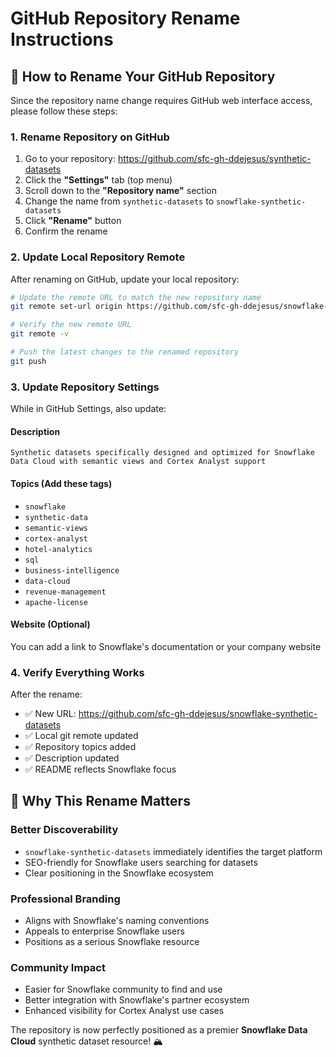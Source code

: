 # GitHub Repository Rename Instructions

## 🔄 How to Rename Your GitHub Repository

Since the repository name change requires GitHub web interface access, please follow these steps:

### 1. **Rename Repository on GitHub**
1. Go to your repository: https://github.com/sfc-gh-ddejesus/synthetic-datasets
2. Click the **"Settings"** tab (top menu)
3. Scroll down to the **"Repository name"** section
4. Change the name from `synthetic-datasets` to `snowflake-synthetic-datasets`
5. Click **"Rename"** button
6. Confirm the rename

### 2. **Update Local Repository Remote**
After renaming on GitHub, update your local repository:

```bash
# Update the remote URL to match the new repository name
git remote set-url origin https://github.com/sfc-gh-ddejesus/snowflake-synthetic-datasets.git

# Verify the new remote URL
git remote -v

# Push the latest changes to the renamed repository
git push
```

### 3. **Update Repository Settings**
While in GitHub Settings, also update:

#### **Description**
```
Synthetic datasets specifically designed and optimized for Snowflake Data Cloud with semantic views and Cortex Analyst support
```

#### **Topics** (Add these tags)
- `snowflake`
- `synthetic-data` 
- `semantic-views`
- `cortex-analyst`
- `hotel-analytics`
- `sql`
- `business-intelligence`
- `data-cloud`
- `revenue-management`
- `apache-license`

#### **Website** (Optional)
You can add a link to Snowflake's documentation or your company website

### 4. **Verify Everything Works**
After the rename:
- ✅ New URL: https://github.com/sfc-gh-ddejesus/snowflake-synthetic-datasets
- ✅ Local git remote updated
- ✅ Repository topics added
- ✅ Description updated
- ✅ README reflects Snowflake focus

## 🎯 **Why This Rename Matters**

### **Better Discoverability**
- `snowflake-synthetic-datasets` immediately identifies the target platform
- SEO-friendly for Snowflake users searching for datasets
- Clear positioning in the Snowflake ecosystem

### **Professional Branding**
- Aligns with Snowflake's naming conventions
- Appeals to enterprise Snowflake users
- Positions as a serious Snowflake resource

### **Community Impact**
- Easier for Snowflake community to find and use
- Better integration with Snowflake's partner ecosystem
- Enhanced visibility for Cortex Analyst use cases

The repository is now perfectly positioned as a premier **Snowflake Data Cloud** synthetic dataset resource! 🏔️
